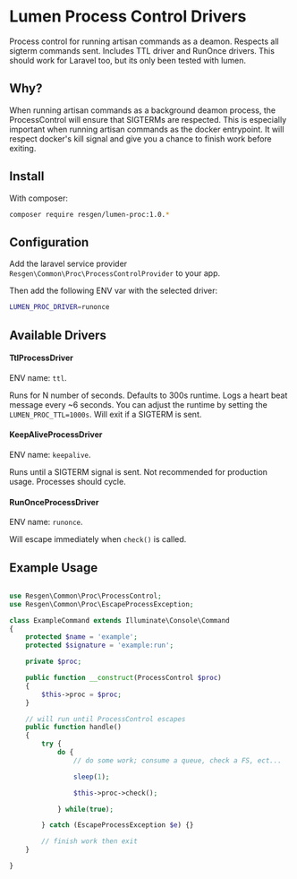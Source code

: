 Lumen Process Control Drivers
=============================

Process control for running artisan commands as a deamon. Respects all sigterm commands sent. Includes TTL driver and RunOnce drivers. This should work for Laravel too, but its only been tested with lumen.

## Why?

When running artisan commands as a background deamon process, the ProcessControl will ensure that SIGTERMs are respected. This is especially important when running artisan commands as the docker entrypoint. It will respect docker's kill signal and give you a chance to finish work before exiting. 


## Install

With composer: 

```bash
composer require resgen/lumen-proc:1.0.*
```


## Configuration

Add the laravel service provider `Resgen\Common\Proc\ProcessControlProvider` to your app. 

Then add the following ENV var with the selected driver:

```bash
LUMEN_PROC_DRIVER=runonce
```


## Available Drivers

#### TtlProcessDriver
ENV name: `ttl`. 

Runs for N number of seconds. Defaults to 300s runtime. Logs a heart beat message every ~6 seconds. You can adjust the runtime by setting the `LUMEN_PROC_TTL=1000s`. Will exit if a SIGTERM is sent.

#### KeepAliveProcessDriver
ENV name: `keepalive`. 

Runs until a SIGTERM signal is sent. Not recommended for production usage. Processes should cycle.

#### RunOnceProcessDriver
ENV name: `runonce`. 

Will escape immediately when `check()` is called.


## Example Usage

```php

use Resgen\Common\Proc\ProcessControl;
use Resgen\Common\Proc\EscapeProcessException;

class ExampleCommand extends Illuminate\Console\Command
{
    protected $name = 'example';
    protected $signature = 'example:run';

    private $proc;

    public function __construct(ProcessControl $proc)
    {
        $this->proc = $proc;
    }

    // will run until ProcessControl escapes
    public function handle()
    {
        try {
            do {
                // do some work; consume a queue, check a FS, ect...

                sleep(1);

                $this->proc->check();

            } while(true);

        } catch (EscapeProcessException $e) {}

        // finish work then exit
    }

}
```

